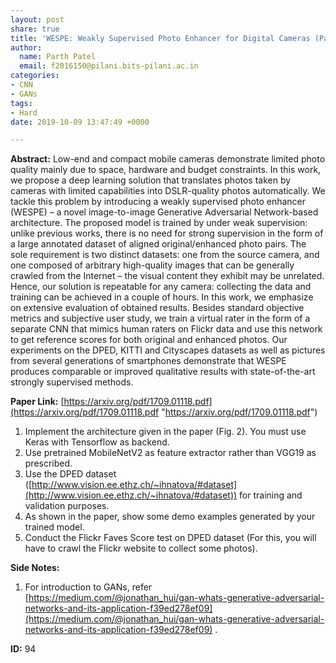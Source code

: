 ```yaml
---
layout: post
share: true
title: 'WESPE: Weakly Supervised Photo Enhancer for Digital Cameras (Paper ID: 94)'
author:
  name: Parth Patel
  email: f2016150@pilani.bits-pilani.ac.in
categories:
- CNN
- GANs
tags:
- Hard
date: 2019-10-09 13:47:49 +0000

---
```

**Abstract:** Low-end and compact mobile cameras demonstrate limited photo quality mainly due to space, hardware and budget constraints. In this work, we propose a deep learning solution that translates photos taken by cameras with limited capabilities into DSLR-quality photos automatically. We tackle this problem by introducing a weakly supervised photo enhancer (WESPE) – a novel image-to-image Generative Adversarial Network-based architecture. The proposed model is trained by under weak supervision: unlike previous works, there is no need for strong supervision in the form of a large annotated dataset of aligned original/enhanced photo pairs. The sole requirement is two distinct datasets: one from the source camera, and one composed of arbitrary high-quality images that can be generally crawled from the Internet – the visual content they exhibit may be unrelated. Hence, our solution is repeatable for any camera: collecting the data and training can be achieved in a couple of hours. In this work, we emphasize on extensive evaluation of obtained results. Besides standard objective metrics and subjective user study, we train a virtual rater in the form of a separate CNN that mimics human raters on Flickr data and use this network to get reference scores for both original and enhanced photos. Our experiments on the DPED, KITTI and Cityscapes datasets as well as pictures from several generations of smartphones demonstrate that WESPE produces comparable or improved qualitative results with state-of-the-art strongly supervised methods.

**Paper Link:** [https://arxiv.org/pdf/1709.01118.pdf](https://arxiv.org/pdf/1709.01118.pdf "https://arxiv.org/pdf/1709.01118.pdf")

1. Implement the architecture given in the paper (Fig. 2). You must use Keras with Tensorflow as backend.
2. Use pretrained MobileNetV2 as feature extractor rather than VGG19 as prescribed.
3. Use the DPED dataset ([http://www.vision.ee.ethz.ch/~ihnatova/#dataset](http://www.vision.ee.ethz.ch/~ihnatova/#dataset)) for training and validation purposes.
4. As shown in the paper, show some demo examples generated by your trained model.
5. Conduct the Flickr Faves Score test on DPED dataset (For this, you will have to crawl the Flickr website to collect some photos).

**Side Notes:**
1. For introduction to GANs, refer [https://medium.com/@jonathan_hui/gan-whats-generative-adversarial-networks-and-its-application-f39ed278ef09](https://medium.com/@jonathan_hui/gan-whats-generative-adversarial-networks-and-its-application-f39ed278ef09) .

**ID:** 94
